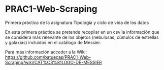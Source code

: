 # PRAC1-Web-Scraping
Primera práctica de la asignatura Tipología y ciclo de vida de los datos

En esta primera práctica se pretende recopilar en un csv la información que se considera más relevante de los objetos (nebulosas, cúmulos de estrellas y galaxias) incluidos en el catálogo de Messier.

Para más información acceder a la Wiki: https://github.com/batuecas/PRAC1-Web-Scraping/wiki/CAT%C3%81LOGO-DE-MESSIER
